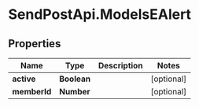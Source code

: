 # SendPostApi.ModelsEAlert

## Properties
Name | Type | Description | Notes
------------ | ------------- | ------------- | -------------
**active** | **Boolean** |  | [optional] 
**memberId** | **Number** |  | [optional] 


